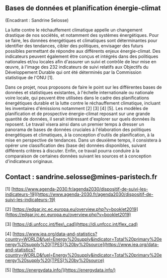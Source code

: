 ## Bases de données et planification énergie-climat

(Encadrant : Sandrine Selosse)

La lutte contre le réchauffement climatique appelle un changement
drastique de nos sociétés, et notamment des systèmes énergétiques. Pour
se faire, les données énergétiques et climatiques sont déterminantes
pour identifier des tendances, cibler des politiques, envisager des
futurs possibles permettant de répondre aux différents enjeux
énergie-climat. Des indicateurs peuvent également être conçus et
intégrés dans des politiques nationales et/ou locales afin d'assurer un
suivi et contrôle de leur mise en œuvre, à l'image des 232 indicateurs
de suivi relatifs aux Objectifs du Développement Durable qui ont été
déterminés par la Commission statistique de l'ONU \[1\].

Dans ce projet, nous proposons de faire le point sur les différentes
bases de données et statistiques existantes, à l'échelle internationale
ou nationale voire locale, qui peuvent être utilisées dans le cadre des
planifications énergétiques durable et la lutte contre le réchauffement
climatique, incluant les inventaires d'émissions notamment \[2\] \[3\]
\[4\] \[5\]. Les modèles de planification et de prospective
énergie-climat reposant sur une grande quantité de données, il serait
intéressant d'explorer sur quels données ils reposent. Le travail visera
ainsi dans un premier temps à dresser un panorama de bases de données
cruciales à l'élaboration des politiques énergétiques et climatiques, à
la conception d'outils de planification, à la mise en perspective de
tendances. Dans un deuxième temps, il consistera à opérer une
classification des (base de) données disponibles, suivant différents
critères à discuter. Enfin, ce travail pourra conduire à la comparaison
de certaines données suivant les sources et à conception d'indicateurs
originaux.

## Contact : sandrine.selosse\@mines-paristech.fr

\[1\]
[https://www.agenda-2030.fr/agenda2030/dispositif-de-suivi-les-indicateurs-19](https://www.agenda-2030.fr/agenda2030/dispositif-de-suivi-les-indicateurs-19)

\[2\]
[https://edgar.jrc.ec.europa.eu/overview.php?v=booklet2019](https://edgar.jrc.ec.europa.eu/overview.php?v=booklet2019)

\[3\]
[https://di.unfccc.int/flex\_cad](https://di.unfccc.int/flex_cad)

\[4\]
[https://www.iea.org/data-and-statistics?country=WORLD&fuel=Energy%20supply&indicator=Total%20primary%20energy%20supply%20(TPES)%20by%20source](https://www.iea.org/data-and-statistics?country=WORLD&fuel=Energy%20supply&indicator=Total%20primary%20energy%20supply%20(TPES)%20by%20source)

\[5\] [https://energydata.info/](https://energydata.info/)
